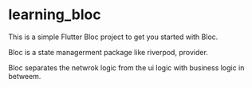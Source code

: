 # learning_bloc

This is a simple Flutter Bloc project to get you started with Bloc.

Bloc is a state managerment package like riverpod, provider.

Bloc separates the netwrok logic from the ui logic with business logic in betweem.
